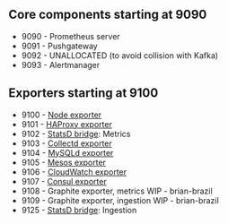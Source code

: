 ## Core components starting at 9090
* 9090 - Prometheus server
* 9091 - Pushgateway
* 9092 - UNALLOCATED (to avoid collision with Kafka)
* 9093 - Alertmanager

## Exporters starting at 9100
* 9100 - [Node exporter](http://github.com/prometheus/node_exporter)
* 9101 - [HAProxy exporter](http://github.com/prometheus/haproxy_exporter)
* 9102 - [StatsD bridge](http://github.com/prometheus/statsd_bridge): Metrics
* 9103 - [Collectd exporter](http://github.com/prometheus/collectd_exporter)
* 9104 - [MySQLd exporter](http://github.com/prometheus/mysqld_exporter)
* 9105 - [Mesos exporter](http://github.com/prometheus/mesos_exporter)
* 9106 - [CloudWatch exporter](http://github.com/prometheus/cloudwatch_exporter)
* 9107 - [Consul exporter](http://github.com/prometheus/consul_exporter)
* 9108 - Graphite exporter, metrics WIP - brian-brazil
* 9109 - Graphite exporter, ingestion WIP - brian-brazil
* 9125 - [StatsD bridge](http://github.com/prometheus/statsd_bridge): Ingestion

